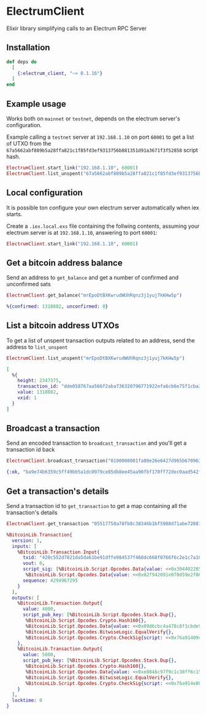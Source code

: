 # ElectrumClient

Elixir library simplifying calls to an Electrum RPC Server

## Installation

```elixir
def deps do
  [
    {:electrum_client, "~> 0.1.16"}
  ]
end
```

## Example usage

Works both on `mainnet` or `testnet`, depends on the electrum server's configuration.

Example calling a `testnet` server at `192.168.1.10` on port `60001` to get a list of
UTXO from the `67a5662abf889b5a28ffa821c1f85fd3ef9313756b881351d91a3671f3f52858` script hash.

```elixir
ElectrumClient.start_link("192.168.1.10", 60001)
ElectrumClient.list_unspent("67a5662abf889b5a28ffa821c1f85fd3ef9313756b881351d91a3671f3f52858")
```

## Local configuration

It is possible ton configure your own electrum server automatically when iex starts.

Create a `.iex.local.exs` file containing the follwing contents, assuming your electrum
server is at `192.168.1.10`, answering to port `60001`:

```elixir
ElectrumClient.start_link("192.168.1.10", 60001)
```

## Get a bitcoin address balance

Send an address to `get_balance` and get a number of confirmed and unconfirmed sats

```elixir
ElectrumClient.get_balance("mrEpoDtBXKwrudWUhRqnz3j1yuj7kKHw5p")
```

```elixir
%{confirmed: 1318882, unconfirmed: 0}
```

## List a bitcoin address UTXOs

To get a list of unspent transaction outputs related to an address, send the address
to `list_unspent`

```elixir
ElectrumClient.list_unspent("mrEpoDtBXKwrudWUhRqnz3j1yuj7kKHw5p")
```

```elixir
[
  %{
    height: 2347375,
    transaction_id: "dde058767aa566f2aba736320796771922efa6cb6e75f1cba3d47e4bfd5ae0d8",
    value: 1318882,
    vxid: 1
  }
]
```

## Broadcast a transaction

Send an encoded transaction to `broadcast_transaction` and you'll get a transaction id back

```elixir
ElectrumClient.broadcast_transaction("0100000001fa80e26e6427d965b670963747b8103226f40af76d358e47a53217db208fafc8010000006a47304402203234d17d3f6f132b81410d6a8c481912bc650c6dcb31d9a4a34d2ac0f6506e28022026146c17ba95b2c2719a2b4879a35dbbfcbd5144aecb3ff1a9a3cfc7894ae392012103ea1c6a4e250bc539f950c29f083f5e93aa0bf5d4a344af36a356ad4cf8a3ad2cffffffff02f0ff3700000000001976a9140afcad5c79123211ad61bd4723e1b23e9480f1c788ac10270000000000001976a9140fe85c1741be269c77f21c3a0386b8a2fb84ff8388ac00000000")
```

```elixir
{:ok, "ba9e74b6359c5ff49bb5a1dc0979ce85db8ee45aa90fbf170ff72dec0aad542f"}
```

## Get a transaction's details

Send a transaction id to `get_transaction` to get a map containing all the transaction's details

```elixir
ElectrumClient.get_transaction "05517750a78fb8c38346b1bf5908d71abe728811b643105be6595e11a9392373"
```

```elixir
%BitcoinLib.Transaction{
  version: 1,
  inputs: [
    %BitcoinLib.Transaction.Input{
      txid: "420c552d7821da5da61be91dffe984537f460dc668f0766f6c2e1c7a10287610",
      vout: 0,
      script_sig: [%BitcoinLib.Script.Opcodes.Data{value: <<0x30440220571a1484112982604f16f2d1a49c862e2093cedfaf3042af42d7b587c220fbff022055435f538623f09572b87770cf93d7183d1bcb7503895682672f8f98134b320e01::568>>},
       %BitcoinLib.Script.Opcodes.Data{value: <<0x02f942091e070d59e2f86e17b77e4f96539752f19f360dbf87ef15ea1f0fe8a4e2::264>>}],
      sequence: 4294967295
    }
  ],
  outputs: [
    %BitcoinLib.Transaction.Output{
      value: 4000,
      script_pub_key: [%BitcoinLib.Script.Opcodes.Stack.Dup{},
       %BitcoinLib.Script.Opcodes.Crypto.Hash160{},
       %BitcoinLib.Script.Opcodes.Data{value: <<0x09d6cbc4a478c8f1cbde9085b10fb84519591afb::160>>},
       %BitcoinLib.Script.Opcodes.BitwiseLogic.EqualVerify{},
       %BitcoinLib.Script.Opcodes.Crypto.CheckSig{script: <<0x76a91409d6cbc4a478c8f1cbde9085b10fb84519591afb88ac::200>>}]
    },
    %BitcoinLib.Transaction.Output{
      value: 5000,
      script_pub_key: [%BitcoinLib.Script.Opcodes.Stack.Dup{},
       %BitcoinLib.Script.Opcodes.Crypto.Hash160{},
       %BitcoinLib.Script.Opcodes.Data{value: <<0xe8046c97f9c1c38ff6c15e4d7696385309d54388::160>>},
       %BitcoinLib.Script.Opcodes.BitwiseLogic.EqualVerify{},
       %BitcoinLib.Script.Opcodes.Crypto.CheckSig{script: <<0x76a914e8046c97f9c1c38ff6c15e4d7696385309d5438888ac::200>>}]
    }
  ],
  locktime: 0
}
```
